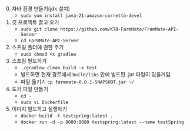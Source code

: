 0. 자바 환경 만들기(jdk 설치)
	- `sudo yum install java-21-amazon-corretto-devel`
1. 깃 프로젝트 끌고 오기
	- `sudo git clone https://github.com/KTB-FarmMate/FramMate-API-Server`
	- `cd FarmMate-API-Server`
2. 스프링 폴더에 권한 주기
	- `sudo chmod +x gradlew`
3. 스프링 빌드하기
	- `./gradlew clean build -x test`
	- 빌드하면 현재 경로에서 `build/libs` 안에 빌드된 .jar 파일이 있을거임
	- 파일 옮기기 `cp farmmate-0.0.1-SNAPSHOT.jar ~/`
4. 도커 파일 만들기
   	- `cd ~`
	- `sudo vi Dockerfile`
6. 이미지 빌드하고 실행하기
	- `docker build -t testspring:latest .`
	- `docker run -d -p 8080:8080 testspring:latest --name testSpring`

